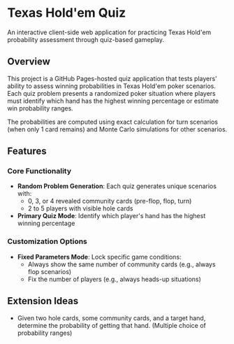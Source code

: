 # Texas Hold'em Quiz

An interactive client-side web application for practicing Texas Hold'em probability assessment through quiz-based gameplay.

## Overview

This project is a GitHub Pages-hosted quiz application that tests players' ability to assess winning probabilities in Texas Hold'em poker scenarios. Each quiz problem presents a randomized poker situation where players must identify which hand has the highest winning percentage or estimate win probability ranges.

The probabilities are computed using exact calculation for turn scenarios (when only 1 card remains) and Monte Carlo simulations for other scenarios.

## Features

### Core Functionality
- **Random Problem Generation**: Each quiz generates unique scenarios with:
  - 0, 3, or 4 revealed community cards (pre-flop, flop, turn)
  - 2 to 5 players with visible hole cards
- **Primary Quiz Mode**: Identify which player's hand has the highest winning percentage

### Customization Options
- **Fixed Parameters Mode**: Lock specific game conditions:
  - Always show the same number of community cards (e.g., always flop scenarios)
  - Fix the number of players (e.g., always heads-up situations)

## Extension Ideas

* Given two hole cards, some community cards, and a target hand, determine the probability of getting that hand. (Multiple choice of probability ranges)

